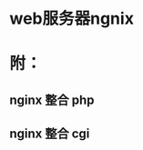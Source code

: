 <link href="../../css/style.css" rel="stylesheet" type="text/css" />

# web服务器ngnix

# 附：

## nginx 整合 php

## nginx 整合 cgi